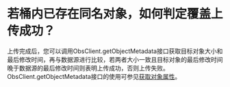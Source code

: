 # 若桶内已存在同名对象，如何判定覆盖上传成功？<a name="ZH-CN_TOPIC_0159946068"></a>

上传完成后，您可以调用ObsClient.getObjectMetadata接口获取目标对象大小和最后修改时间，再与数据源进行比较，若两者大小一致且目标对象的最后修改时间晚于数据源的最后修改时间则表明上传成功，否则上传失败。ObsClient.getObjectMetadata接口的使用可参见[获取对象属性](获取对象属性.md)。

